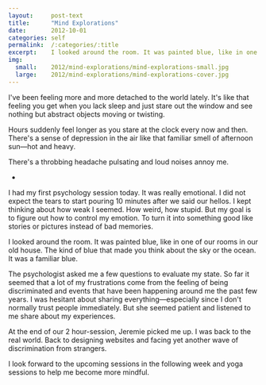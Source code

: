 ```yaml
---
layout:     post-text
title:      "Mind Explorations"
date:       2012-10-01
categories: self
permalink:  /:categories/:title
excerpt:    I looked around the room. It was painted blue, like in one of our rooms in our old house. The kind of blue that made you think about the sky or the ocean.
img:
  small:    2012/mind-explorations/mind-explorations-small.jpg
  large:    2012/mind-explorations/mind-explorations-cover.jpg
---
```

I've been feeling more and more detached to the world lately. It's like that feeling you get when you lack sleep and just stare out the window and see nothing but abstract objects moving or twisting.

Hours suddenly feel longer as you stare at the clock every now and then. There's a sense of depression in the air like that familiar smell of afternoon sun&mdash;hot and heavy.

There's a throbbing headache pulsating and loud noises annoy me.

-

I had my first psychology session today. It was really emotional. I did not expect the tears to start pouring 10 minutes after we said our hellos. I kept thinking about how weak I seemed. How weird, how stupid. But my goal is to figure out how to control my emotion. To turn it into something good like stories or pictures instead of bad memories.

I looked around the room. It was painted blue, like in one of our rooms in our old house. The kind of blue that made you think about the sky or the ocean. It was a familiar blue.

The psychologist asked me a few questions to evaluate my state. So far it seemed that a lot of my frustrations come from the feeling of being discriminated and events that have been happening around me the past few years. I was hesitant about sharing everything&mdash;especially since I don't normally trust people immediately. But she seemed patient and listened to me share about my experiences.

At the end of our 2 hour-session, Jeremie picked me up. I was back to the real world. Back to designing websites and facing yet another wave of discrimination from strangers.

I look forward to the upcoming sessions in the following week and yoga sessions to help me become more mindful.
